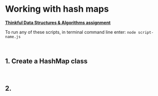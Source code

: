 # Working with hash maps

**[Thinkful Data Structures & Algorithms assignment](https://courses.thinkful.com/dsa-v1/checkpoint/7#assignment)**

To run any of these scripts, in terminal command line enter: `node script-name.js`

<br />

## 1. Create a HashMap class





<br />

## 2.